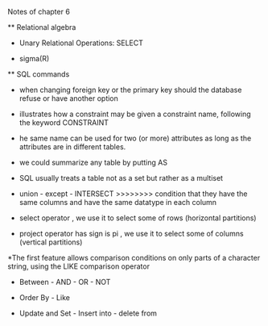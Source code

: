 Notes of chapter 6

** Relational algebra

- Unary Relational Operations: SELECT

- sigma<sup><selection condition></sup>(R)

** SQL commands

- when changing foreign key or the primary key should the database refuse or have another option

- illustrates how a constraint may be given a constraint name, following the keyword CONSTRAINT

- he same name can be used for two (or more) attributes as long as the attributes are in different tables.

- we could summarize any table by putting AS

- SQL usually treats a table not as a set but rather as a multiset

- union - except - INTERSECT >>>>>>>> condition that they have the same columns and have the same datatype in each column

- select operator , we use it to select some of rows (horizontal partitions)

- project operator has sign is pi , we use it to select some of columns (vertical partitions)

\*The first feature allows comparison conditions on only parts of a character string, using the LIKE comparison operator

- Between - AND - OR - NOT

- Order By - Like

- Update and Set - Insert into - delete from
